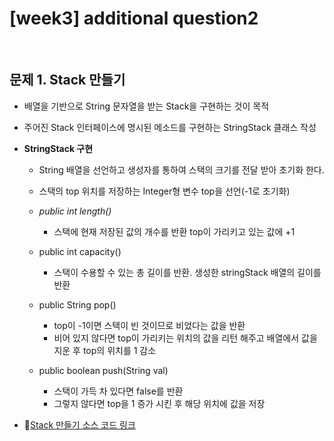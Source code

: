 # [week3] additional question2

<br/>

## 문제 1. Stack 만들기

- 배열을 기반으로 String 문자열을 받는 Stack을 구현하는 것이 목적 

- 주어진 Stack 인터페이스에 명시된 메소드를 구현하는 StringStack 클래스 작성

- __StringStack 구현__
  - String 배열을 선언하고 생성자를 통하여 스택의 크기를 전달 받아 초기화 한다.
  
  - 스택의 top 위치를 저장하는 Integer형 변수 top을 선언(-1로 초기화)
  
  - _public int length()_
    - 스택에 현재 저장된 값의 개수를 반환 top이 가리키고 있는 값에 +1
    
  - public int capacity()
    - 스택이 수용할 수 있는 총 길이를 반환. 생성한 stringStack 배열의 길이를 반환
    
  - public String pop()
    - top이 -1이면 스택이 빈 것이므로 비었다는 값을 반환
    - 비어 있지 않다면 top이 가리키는 위치의 값을 리턴 해주고 배열에서 값을 지운 후 top의 위치를 1 감소
    
  - public boolean push(String val) 
    - 스택이 가득 차 있다면 false를 반환
    - 그렇지 않다면 top을 1 증가 시킨 후 해당 위치에 값을 저장

- 🔗[Stack 만들기 소스 코드 링크](https://github.com/Hambak-note/masters-pre/tree/main/mission/src/week3/day5/question1)
